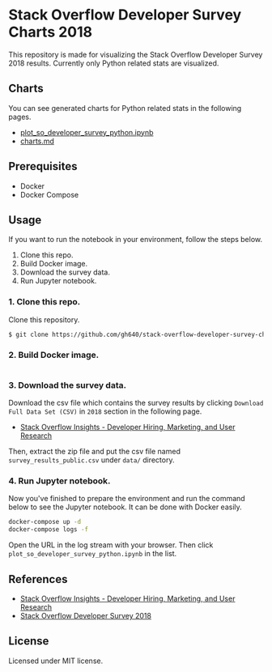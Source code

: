 # Stack Overflow Developer Survey Charts 2018

This repository is made for visualizing the Stack Overflow Developer Survey 2018 results. Currently only Python related stats are visualized.

## Charts

You can see generated charts for Python related stats in the following pages.

- [plot_so_developer_survey_python.ipynb](https://github.com/gh640/stack-overflow-developer-survey-charts/blob/master/plot_so_developer_survey_python.ipynb)
- [charts.md](https://github.com/gh640/stack-overflow-developer-survey-charts/blob/master/charts.md)

## Prerequisites

- Docker
- Docker Compose

## Usage

If you want to run the notebook in your environment, follow the steps below.

1. Clone this repo.
2. Build Docker image.
3. Download the survey data.
4. Run Jupyter notebook.

### 1. Clone this repo.

Clone this repository.

```bash
$ git clone https://github.com/gh640/stack-overflow-developer-survey-charts-2018
```

### 2. Build Docker image.

```bash
```

### 3. Download the survey data.

Download the csv file which contains the survey results by clicking `Download Full Data Set (CSV)` in `2018` section in the following page.

- [Stack Overflow Insights - Developer Hiring, Marketing, and User Research](https://insights.stackoverflow.com/survey)

Then, extract the zip file and put the csv file named `survey_results_public.csv` under `data/` directory.

### 4. Run Jupyter notebook.

Now you've finished to prepare the environment and run the command below to see the Jupyter notebook. It can be done with Docker easily.

```bash
docker-compose up -d
docker-compose logs -f
```

Open the URL in the log stream with your browser. Then click `plot_so_developer_survey_python.ipynb` in the list.

## References

- [Stack Overflow Insights - Developer Hiring, Marketing, and User Research](https://insights.stackoverflow.com/survey)
- [Stack Overflow Developer Survey 2018](https://insights.stackoverflow.com/survey/2018)

## License

Licensed under MIT license.
